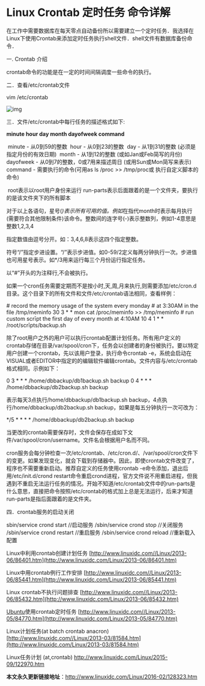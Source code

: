 # Linux Crontab 定时任务 命令详解

在工作中需要数据库在每天零点自动备份所以需要建立一个定时任务．我选择在Linux下使用Crontab来添加定时任务执行shell文件．shell文件有数据库备份命令．

一.  Crontab 介绍

crontab命令的功能是在一定的时间间隔调度一些命令的执行。

二．查看/etc/crontab文件

vim  /etc/crontab

![img](http://www.linuxidc.com/upload/2016_02/160213141588101.png)

三．文件/etc/crontab中每行任务的描述格式如下:

**minute hour day month dayofweek command**

​    minute - 从0到59的整数 
​    hour - 从0到23的整数 
​    day - 从1到31的整数 (必须是指定月份的有效日期)
​    month - 从1到12的整数 (或如Jan或Feb简写的月份)
​    dayofweek - 从0到7的整数，0或7用来描述周日 (或用Sun或Mon简写来表示)
​    command - 需要执行的命令(可用as ls /proc >> /tmp/proc或 执行自定义脚本的命令)

​    root表示以root用户身份来运行
​    run-parts表示后面跟着的是一个文件夹，要执行的是该文件夹下的所有脚本

​    对于以上各语句，星号(*)表示所有可用的值。例如*在指代month时表示每月执行(需要符合其他限制条件)该命令。 
​    整数间的连字号(-)表示整数列，例如1-4意思是整数1,2,3,4

指定数值由逗号分开。如：3,4,6,8表示这四个指定整数。

符号“/”指定步进设置。“/<interger>”表示步进值。如0-59/2定义每两分钟执行一次。步进值也可用星号表示。如*/3用来运行每三个月份运行指定任务。

以“#”开头的为注释行,不会被执行。

如果一个cron任务需要定期而不是按小时,天,周,月来执行,则需要添加/etc/cron.d目录。这个目录下的所有文件和文件/etc/crontab语法相同，查看样例：

\# record the memory usage of the system every monday 
\# at 3:30AM in the file /tmp/meminfo 
30 3 * * mon cat /proc/meminfo >> /tmp/meminfo 
\# run custom scrīpt the first day of every month at 4:10AM 
10 4 1 * * /root/scrīpts/backup.sh

 除了root用户之外的用户可以执行crontab配置计划任务。所有用户定义的crontab存储在目录/var/spool/cron下，任务会以创建者的身份被执行。要以特定用户创建一个crontab，先以该用户登录，执行命令crontab -e，系统会启动在VISUAL或者EDITOR中指定的的编辑软件编辑crontab。文件内容与/etc/crontab格式相同。示例如下：

0 3 * * * /home/dbbackup/db1backup.sh backup
0 4 * * * /home/dbbackup/db2backup.sh backup

表示每天3点执行/home/dbbackup/db1backup.sh backup，4点执行/home/dbbackup/db2backup.sh backup，如果是每五分钟执行一次可改为：

*/5 * * * * /home/dbbackup/db2backup.sh backup

当更改的crontab需要保存时，文件会保存在成如下文件/var/spool/cron/username。文件名会根据用户名而不同。

cron服务会每分钟检查一次/etc/crontab、/etc/cron.d/、/var/spool/cron文件下的变更。如果发现变化，就会下载到存储器中。因此，即使crontab文件改变了，程序也不需要重新启动。推荐自定义的任务使用crontab -e命令添加，退出后用/etc/init.d/crond restart命令重启crond进程，官方文件说不用重启进程，但我遇到不重启无法运行任务的情况。开始不知道/etc/crontab文件中的run-parts是什么意思，直接把命令按照/etc/crontab的格式加上总是无法运行，后来才知道run-parts是指后面跟着的是文件夹。

 四．crontab服务的启动关闭

sbin/service crond start //启动服务
/sbin/service crond stop //关闭服务
/sbin/service crond restart //重启服务
/sbin/service crond reload //重新载入配置

Linux中利用crontab创建计划任务 [http://www.linuxidc.com//Linux/2013-06/86401.htm](http://www.linuxidc.com/Linux/2013-06/86401.htm)

Linux中用crontab例行工作安排 [http://www.linuxidc.com//Linux/2013-06/85441.htm](http://www.linuxidc.com/Linux/2013-06/85441.htm)

Linux crontab不执行问题排查 [http://www.linuxidc.com//Linux/2013-06/85432.htm](http://www.linuxidc.com/Linux/2013-06/85432.htm)

[Ubuntu](http://www.linuxidc.com/topicnews.aspx?tid=2)使用crontab定时任务 [http://www.linuxidc.com//Linux/2013-05/84770.htm](http://www.linuxidc.com/Linux/2013-05/84770.htm)

Linux计划任务(at batch crontab anacron) [http://www.linuxidc.com//Linux/2013-03/81584.htm](http://www.linuxidc.com/Linux/2013-03/81584.htm)

Linux任务计划 (at,crontab) <http://www.linuxidc.com/Linux/2015-09/122970.htm>

**本文永久更新链接地址**：<http://www.linuxidc.com/Linux/2016-02/128323.htm>